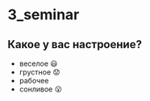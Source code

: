 # 3_seminar

## Какое у вас настроение?
* веселое :smiley:
* грустное :worried:
* рабочее
* сонливое :open_mouth:
